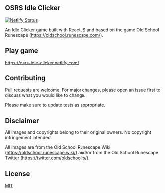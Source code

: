 ﻿## OSRS Idle Clicker
 
[![Netlify Status](https://api.netlify.com/api/v1/badges/4a7422a0-a9a1-405b-8e6e-336a13373a23/deploy-status)](https://app.netlify.com/sites/osrs-idle-clicker/deploys)

An Idle Clicker game built with ReactJS and based on the game Old School Runescape (https://oldschool.runescape.com/).

## Play game

https://osrs-idle-clicker.netlify.com/

## Contributing
Pull requests are welcome. For major changes, please open an issue first to discuss what you would like to change.

Please make sure to update tests as appropriate.

## Disclaimer

All images and copyrights belong to their original owners. No copyright infringement intended.

All images are from the Old School Runescape Wiki (https://oldschool.runescape.wiki/) and/or from the Old School Runescape Twitter (https://twitter.com/oldschoolrs/).

## License
[MIT](https://choosealicense.com/licenses/mit/)
